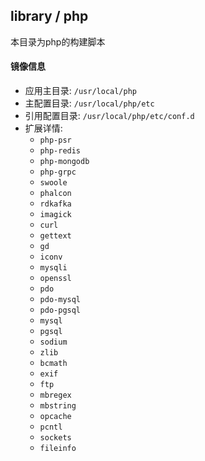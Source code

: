 library / php
-------------

本目录为php的构建脚本


#### 镜像信息

* 应用主目录: `/usr/local/php`
* 主配置目录: `/usr/local/php/etc`
* 引用配置目录: `/usr/local/php/etc/conf.d`
* 扩展详情:
    * `php-psr`
    * `php-redis`
    * `php-mongodb`
    * `php-grpc`
    * `swoole`
    * `phalcon`
    * `rdkafka`
    * `imagick`
    * `curl`
    * `gettext`
    * `gd`
    * `iconv`
    * `mysqli`
    * `openssl`
    * `pdo`
    * `pdo-mysql`
    * `pdo-pgsql`
    * `mysql`
    * `pgsql`
    * `sodium`
    * `zlib`
    * `bcmath`
    * `exif`
    * `ftp`
    * `mbregex`
    * `mbstring`
    * `opcache`
    * `pcntl`
    * `sockets`
    * `fileinfo`
